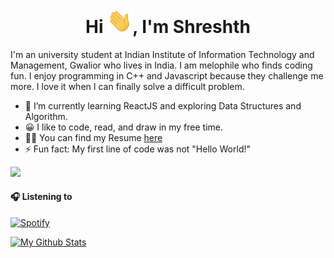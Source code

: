 <h1 align="center">Hi <img src="https://raw.githubusercontent.com/ABSphreak/ABSphreak/master/gifs/Hi.gif" width="40px" />, I'm Shreshth</h1>

I'm an university student at Indian Institute of Information Technology and Management, Gwalior who lives in India. I am melophile who finds coding fun. I enjoy programming in C++ and Javascript because they challenge me more. I love it when I can finally solve a difficult problem.

- 🌱 I’m currently learning ReactJS and exploring Data Structures and Algorithm.
- 😀 I like to code, read, and draw in my free time.
- 👨‍💼 You can find my Resume [here](https://drive.google.com/file/d/1dRpbq2gPcTF-5qY5hc14L9eM1SWslggV/view?usp=sharing)
- ⚡ Fun fact: My first line of code was not "Hello World!"

![](https://komarev.com/ghpvc/?username=shreshthgoyal&color=red)

#### 🎧 Listening to
[![Spotify](https://github-readme-remake.vercel.app/api/spotify)](https://open.spotify.com/user/mr5jgbqp3jw221j271iz2nix9)

[![My Github Stats](https://github-readme-stats.vercel.app/api?username=shreshthgoyal&theme=buefyld&show_icons=true)](https://github.com/shreshthgoyal/github-readme-stats)
